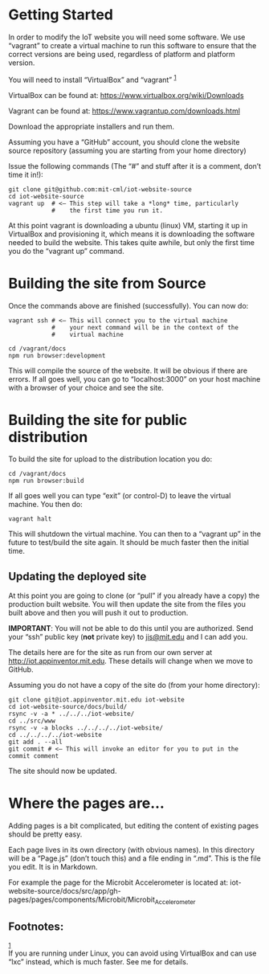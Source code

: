 # Getting Started

In order to modify the IoT website you will need some software. We use
“vagrant” to create a virtual machine to run this software to ensure
that the correct versions are being used, regardless of platform and
platform version.

You will need to install “VirtualBox” and “vagrant” <sup><a id="fnr.1" class="footref" href="#fn.1">1</a></sup>

VirtualBox can be found at: <https://www.virtualbox.org/wiki/Downloads>

Vagrant can be found at: <https://www.vagrantup.com/downloads.html>

Download the appropriate installers and run them.

Assuming you have a “GitHub” account, you should clone the website
source repository (assuming you are starting from your home directory)

Issue the following commands (The “#” and stuff after it is a comment,
don’t time it in!):

    git clone git@github.com:mit-cml/iot-website-source
    cd iot-website-source
    vagrant up  # <– This step will take a *long* time, particularly
                #    the first time you run it.

At this point vagrant is downloading a ubuntu (linux) VM, starting it
up in VirtualBox and provisioning it, which means it is downloading
the software needed to build the website. This takes quite awhile, but
only the first time you do the “vagrant up” command.

# Building the site from Source

Once the commands above are finished (successfully). You can now do:

    vagrant ssh # <– This will connect you to the virtual machine
                #    your next command will be in the context of the
                #    virtual machine
    
    cd /vagrant/docs
    npm run browser:development

This will compile the source of the website. It will be obvious if
there are errors. If all goes well, you can go to “localhost:3000” on
your host machine with a browser of your choice and see the site.

# Building the site for public distribution

To build the site for upload to the distribution location you do:

    cd /vagrant/docs
    npm run browser:build

If all goes well you can type “exit” (or control-D) to leave the
virtual machine. You then do:

    vagrant halt

This will shutdown the virtual machine. You can then to a “vagrant up”
in the future to test/build the site again. It should be much faster
then the initial time.

## Updating the deployed site

At this point you are going to clone (or “pull” if you already have a
copy) the production built website. You will then update the site from
the files you built above and then you will push it out to production.

**IMPORTANT**: You will not be able to do this until you are
 authorized. Send your “ssh” public key (**not** private key) to
 jis@mit.edu and I can add you.

The details here are for the site as run from our own server at
<http://iot.appinventor.mit.edu>. These details will change when we move
to GitHub.

Assuming you do not have a copy of the site do (from your home directory):

    git clone git@iot.appinventor.mit.edu iot-website
    cd iot-website-source/docs/build/
    rsync -v -a * ../../../iot-website/
    cd ../src/www
    rsync -v -a blocks ../../../../iot-website/
    cd ../../../../iot-website
    git add . --all
    git commit # <– This will invoke an editor for you to put in the commit comment

The site should now be updated.

# Where the pages are&#x2026;

Adding pages is a bit complicated, but editing the content of existing
pages should be pretty easy.

Each page lives in its own directory (with obvious names). In this
directory will be a “Page.js” (don’t touch this) and a file ending in
“.md”. This is the file you edit. It is in Markdown.

For example the page for the Microbit Accelerometer is located at:
iot-website-source/docs/src/app/gh-pages/pages/components/Microbit/Microbit<sub>Accelerometer</sub>

<div id="footnotes">
<h2 class="footnotes">Footnotes: </h2>
<div id="text-footnotes">

<div class="footdef"><sup><a id="fn.1" class="footnum" href="#fnr.1">1</a></sup> <div class="footpara">If you are running under Linux, you can avoid using VirtualBox and
    can use “lxc” instead, which is much faster. See me for details.</div></div>


</div>
</div>
